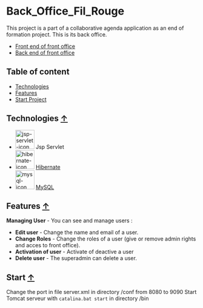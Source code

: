 # Back_Office_Fil_Rouge

This project is a part of a collaborative agenda application as an end of formation project. This is its back office.

  * [Front end of front office](https://github.com/Scralblacks/FrontOffice_planning_FrontEnd)
  * [Back end of front office](https://github.com/FabriceT95/FrontOffice_Planning)
  
## Table of content

  * [Technologies](#technologies)
  * [Features](#features)
  * [Start Project](#start-project)

## Technologies [↑](#back_office_fil_rouge)

  * <img width=50px src="https://www.seekpng.com/png/full/259-2595551_java-logo-transparent-47568-loadtve-jsp-servlet.png" alt="jsp-servlet-icon"> Jsp Servlet
  * <img width=50px src="https://cdn.freebiesupply.com/logos/large/2x/hibernate-logo-png-transparent.png" alt="hibernate-icon"> [Hibernate](https://hibernate.org/)
  * <img width=50px src="https://cdn-icons-png.flaticon.com/512/5968/5968313.png" alt="mysql-icon"> [MySQL](https://www.mysql.com/)


## Features [↑](#back_office_fil_rouge)

**Managing User** - You can see and manage users :

  * **Edit user** - Change the name and email of a user.
  * **Change Roles** - Change the roles of a user (give or remove admin rights and acces to front office).
  * **Activation of user** - Activate of deactive a user
  * **Delete user** - The superadmin can delete a user.
  
## Start [↑](#back_office_fil_rouge)

  Change the port in file server.xml in directory <Tomcat Root>/conf from 8080 to 9090
  Start Tomcat serveur with `catalina.bat start` in directory <Tomcat Root>/bin
